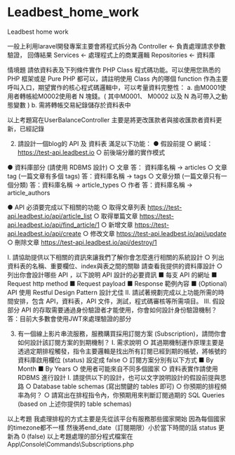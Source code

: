 # Leadbest_home_work
Leadbest home work

一般上利用laravel開發專案主要會將程式拆分為
Controller <- 負責處理請求參數驗證， 回傳結果
Services <- 處理程式上的商業邏輯
Repositories <- 資料庫

情境題
請依資料表及下列條件實作 PHP Class 程式碼功能。可以使用您熟悉的 PHP 框架或是 Pure PHP 都可以，請註明使用 Class 內的哪個 function 作為主要呼叫入口，期望實作的核心程式碼邏輯中，可以考量資料完整性：
a.	由M0001使用者轉帳給M0002使用者 N 塊錢。( 其中M0001、
M0002 以及 N 為可帶入之動態變數 )
b.	需將轉帳交易紀錄儲存於資料表中

以上考題寫在UserBalanceController
主要是將更改匯款者與接收匯款者資料更新，已經記錄


2.	請設計一個blog的   API  及  資料表  滿足以下功能：
●	假設前提
○	網域：https://test-api.leadbest.io
○	前後端分離的實作模式

●	資料庫部分 (請使用 RDBMS 設計)
○	文章 
    答： 資料庫名稱 -> articles
○	文章 tag (一篇文章有多個 tags)
    答：資料庫名稱 -> tags
○	文章分類 (一篇文章只有一個分類)
    答：資料庫名稱 -> article_types
○	作者
    答：資料庫名稱 -> article_authors

●	API 必須要完成以下相關的功能
○	取得文章列表
    https://test-api.leadbest.io/api/article_list
○	取得單篇文章
    https://test-api.leadbest.io/api/find_article/1
○	新增文章
    https://test-api.leadbest.io/api/create
○	修改文章
    https://test-api.leadbest.io/api/update
○	刪除文章
    https://test-api.leadbest.io/api/destroy/1
    
I.	請協助提供以下相關的資訊來讓我們了解你會怎麼進行相關的系統設計
○	列出資料表的名稱、重要欄位、index與表之間的關聯
    請查看我提供的資料庫設計
○	列出你會設計哪些 API ，以下說明 API 設計的必要資訊
■	每支 API 的網址
■	Request http method
■	Request payload
■	Response 範例內容
■	(Optional) API 使用 Restful Design Pattern 設計尤佳
II.	請試著規劃完成以上功能所需的時間安排，包含 API，資料表，API 文件，測試，程式碼審核等所需項目。
III.	假設部分 API 的存取需要通過身份驗證者才能使用，你會如何設計身份驗證機制？
答：目前大多數會使用JWT來處理驗證的部分



3.	有一個線上影片串流服務，服務購買採用訂閱方案 (Subscription)，請問你會如何設計該訂閱方案的到期機制？
I.	需求說明
○	其過期機制運作原理主要是透過定期排程觸發，指令主要邏輯是找出所有訂閱已經到期的帳號，將帳號的資料庫啟用欄位 (status) 設定成 false
○	訂閱方案分別有以下方式
■	By Month
■	By Years
○	使用者可能來自不同多個國家
○	資料表實作請使用 RDBMS 進行設計
I.	請提供以下的設計，也可以文字說明設計的假設前提與思路
○	Database table schemas (寫出關鍵的 tables 即可)
○	你預期的排程頻率為何？
○	請寫出在排程指令內，你預期用來判斷訂閱過期的 SQL Queries (based on 上述你提供的 table schemas)

以上考題
我處理排程的方式主要是先從該平台有服務那些國家開始
因為每個國家的timezone都不一樣
然後將end_date（訂閱期限）小於當下時間的話 status 更新為 0 (false)
以上考題處理的部分程式檔案在App\Console\Commands\Subscriptions.php


